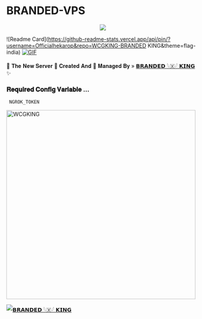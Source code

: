 # BRANDED-VPS

<p align="center"><a href="https://t.me/BRANDED_WORLD"><img src="https://te.legra.ph/file/174dd16205416d0934b8d.jpg"></a></p>

![Readme Card](https://github-readme-stats.vercel.app/api/pin/?username=Officialhekarop&repo=WCGKING-BRANDED KING&theme=flag-india)
[![GIF](https://github.com/DAXXTEAM/kaali-Linux/blob/main/DAXXTEAM.gif)](https://github.com/DAXXTEAM)


🍁 𝐓𝐡𝐞 𝐍𝐞𝐰 𝐒𝐞𝐫𝐯𝐞𝐫 📡
𝐂𝐫𝐞𝐚𝐭𝐞𝐝 𝐀𝐧𝐝 💞 𝐌𝐚𝐧𝐚𝐠𝐞𝐝 𝐁𝐲 » [𝗕𝗥𝗔𝗡𝗗𝗘𝗗 𓆩🇽𓆪 𝗞𝗜𝗡𝗚](https://t.me/BRANDEDKING82) ✨


### 𝐑𝐞𝐪𝐮𝐢𝐫𝐞𝐝 𝐂𝐨𝐧𝐟𝐢𝐠 𝐕𝐚𝐫𝐢𝐚𝐛𝐥𝐞 ...
``` NGROK_TOKEN```


<p><img width="494" align="center" src="https://github-readme-stats.vercel.app/api/top-langs?username=WCGKING&show_icons=true&locale=en&layout=compact" alt="WCGKING" /></p>

[![𝗕𝗥𝗔𝗡𝗗𝗘𝗗 𓆩🇽𓆪 𝗞𝗜𝗡𝗚](https://github-stats-alpha.vercel.app/api?username=Officialhekarop "BRANDED KING")](https://github-stats-alpha.vercel.app/api?username=Officialhekarop "BRANDED KING")

